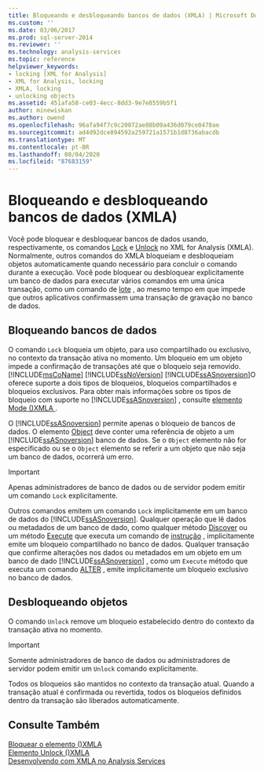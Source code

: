 ```yaml
---
title: Bloqueando e desbloqueando bancos de dados (XMLA) | Microsoft Docs
ms.custom: ''
ms.date: 03/06/2017
ms.prod: sql-server-2014
ms.reviewer: ''
ms.technology: analysis-services
ms.topic: reference
helpviewer_keywords:
- locking [XML for Analysis]
- XML for Analysis, locking
- XMLA, locking
- unlocking objects
ms.assetid: 451afa58-ce03-4ecc-8dd3-9e7e8559b5f1
author: minewiskan
ms.author: owend
ms.openlocfilehash: 96afa94f7c9c20072ae88b09a436d079ce0478ae
ms.sourcegitcommit: ad4d92dce894592a259721a1571b1d8736abacdb
ms.translationtype: MT
ms.contentlocale: pt-BR
ms.lasthandoff: 08/04/2020
ms.locfileid: "87683159"
---
```

# <a name="locking-and-unlocking-databases-xmla"></a>Bloqueando e desbloqueando bancos de dados (XMLA)
  Você pode bloquear e desbloquear bancos de dados usando, respectivamente, os comandos [Lock](https://docs.microsoft.com/bi-reference/xmla/xml-elements-commands/lock-element-xmla) e [Unlock](https://docs.microsoft.com/bi-reference/xmla/xml-elements-commands/lock-element-xmla) no XML for Analysis (XMLA). Normalmente, outros comandos do XMLA bloqueiam e desbloqueiam objetos automaticamente quando necessário para concluir o comando durante a execução. Você pode bloquear ou desbloquear explicitamente um banco de dados para executar vários comandos em uma única transação, como um comando de [lote](https://docs.microsoft.com/bi-reference/xmla/xml-elements-commands/batch-element-xmla) , ao mesmo tempo em que impede que outros aplicativos confirmassem uma transação de gravação no banco de dados.  
  
## <a name="locking-databases"></a>Bloqueando bancos de dados  
 O comando `Lock` bloqueia um objeto, para uso compartilhado ou exclusivo, no contexto da transação ativa no momento. Um bloqueio em um objeto impede a confirmação de transações até que o bloqueio seja removido. [!INCLUDE[msCoName](../../includes/msconame-md.md)] [!INCLUDE[ssNoVersion](../../includes/ssnoversion-md.md)] [!INCLUDE[ssASnoversion](../../includes/ssasnoversion-md.md)]O  oferece suporte a dois tipos de bloqueios, bloqueios compartilhados e bloqueios exclusivos. Para obter mais informações sobre os tipos de bloqueio com suporte no [!INCLUDE[ssASnoversion](../../includes/ssasnoversion-md.md)] , consulte [elemento Mode &#40;&#41;XMLA ](https://docs.microsoft.com/bi-reference/xmla/xml-elements-properties/mode-element-xmla).  
  
 O [!INCLUDE[ssASnoversion](../../includes/ssasnoversion-md.md)] permite apenas o bloqueio de bancos de dados. O elemento [Object](https://docs.microsoft.com/bi-reference/xmla/xml-elements-properties/object-element-xmla) deve conter uma referência de objeto a um [!INCLUDE[ssASnoversion](../../includes/ssasnoversion-md.md)] banco de dados. Se o `Object` elemento não for especificado ou se o `Object` elemento se referir a um objeto que não seja um banco de dados, ocorrerá um erro.  
  
> [!IMPORTANT]  
>  Apenas administradores de banco de dados ou de servidor podem emitir um comando `Lock` explicitamente.  
  
 Outros comandos emitem um comando `Lock` implicitamente em um banco de dados do [!INCLUDE[ssASnoversion](../../includes/ssasnoversion-md.md)]. Qualquer operação que lê dados ou metadados de um banco de dado, como qualquer método [Discover](https://docs.microsoft.com/bi-reference/xmla/xml-elements-methods-discover) ou um método [Execute](https://docs.microsoft.com/bi-reference/xmla/xml-elements-methods-execute) que executa um comando de [instrução](https://docs.microsoft.com/bi-reference/xmla/xml-elements-commands/statement-element-xmla) , implicitamente emite um bloqueio compartilhado no banco de dados. Qualquer transação que confirme alterações nos dados ou metadados em um objeto em um banco de dado [!INCLUDE[ssASnoversion](../../includes/ssasnoversion-md.md)] , como um `Execute` método que executa um comando [ALTER](https://docs.microsoft.com/bi-reference/xmla/xml-elements-commands/alter-element-xmla) , emite implicitamente um bloqueio exclusivo no banco de dados.  
  
## <a name="unlocking-objects"></a>Desbloqueando objetos  
 O comando `Unlock` remove um bloqueio estabelecido dentro do contexto da transação ativa no momento.  
  
> [!IMPORTANT]  
>  Somente administradores de banco de dados ou administradores de servidor podem emitir um `Unlock` comando explicitamente.  
  
 Todos os bloqueios são mantidos no contexto da transação atual. Quando a transação atual é confirmada ou revertida, todos os bloqueios definidos dentro da transação são liberados automaticamente.  
  
## <a name="see-also"></a>Consulte Também  
 [Bloquear o elemento &#40;&#41;XMLA](https://docs.microsoft.com/bi-reference/xmla/xml-elements-commands/lock-element-xmla)   
 [Elemento Unlock &#40;&#41;XMLA](https://docs.microsoft.com/bi-reference/xmla/xml-elements-commands/lock-element-xmla)   
 [Desenvolvendo com XMLA no Analysis Services](developing-with-xmla-in-analysis-services.md)  
  
  

